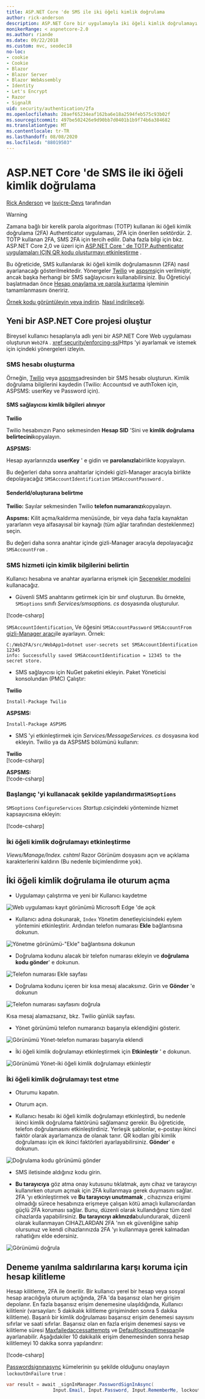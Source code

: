 ```yaml
---
title: ASP.NET Core 'de SMS ile iki öğeli kimlik doğrulama
author: rick-anderson
description: ASP.NET Core bir uygulamayla iki öğeli kimlik doğrulamayı (2FA) ayarlamayı öğrenin.
monikerRange: < aspnetcore-2.0
ms.author: riande
ms.date: 09/22/2018
ms.custom: mvc, seodec18
no-loc:
- cookie
- Cookie
- Blazor
- Blazor Server
- Blazor WebAssembly
- Identity
- Let's Encrypt
- Razor
- SignalR
uid: security/authentication/2fa
ms.openlocfilehash: 28aef65234eaf162ba6e18a2594feb575c93b02f
ms.sourcegitcommit: 497be502426e9d90bb7d0401b1b9f74b6a384682
ms.translationtype: MT
ms.contentlocale: tr-TR
ms.lasthandoff: 08/08/2020
ms.locfileid: "88019503"
---
```

# <a name="two-factor-authentication-with-sms-in-aspnet-core"></a>ASP.NET Core 'de SMS ile iki öğeli kimlik doğrulama

[Rick Anderson](https://twitter.com/RickAndMSFT) ve [Isviçre-Devs](https://github.com/Swiss-Devs) tarafından

>[!WARNING]
> Zamana bağlı bir kerelik parola algoritması (TOTP) kullanan iki öğeli kimlik doğrulama (2FA) Authenticator uygulaması, 2FA için önerilen sektördür. 2. TOTP kullanan 2FA, SMS 2FA için tercih edilir. Daha fazla bilgi için bkz. ASP.NET Core 2,0 ve üzeri için [ASP.NET Core ' de TOTP Authenticator uygulamaları IÇIN QR kodu oluşturmayı etkinleştirme](xref:security/authentication/identity-enable-qrcodes) .

Bu öğreticide, SMS kullanılarak iki öğeli kimlik doğrulamasının (2FA) nasıl ayarlanacağı gösterilmektedir. Yönergeler [Twilio](https://www.twilio.com/) ve [aspsms](https://www.aspsms.com/asp.net/identity/core/testcredits/)için verilmiştir, ancak başka herhangi bir SMS sağlayıcısını kullanabilirsiniz. Bu Öğreticiyi başlatmadan önce [Hesap onaylama ve parola kurtarma](xref:security/authentication/accconfirm) işleminin tamamlanmasını öneririz.

[Örnek kodu görüntüleyin veya indirin](https://github.com/dotnet/AspNetCore.Docs/tree/master/aspnetcore/security/authentication/2fa/sample/Web2FA). [Nasıl indirileceği](xref:index#how-to-download-a-sample).

## <a name="create-a-new-aspnet-core-project"></a>Yeni bir ASP.NET Core projesi oluştur

Bireysel kullanıcı hesaplarıyla adlı yeni bir ASP.NET Core Web uygulaması oluşturun `Web2FA` . <xref:security/enforcing-ssl>Https 'yi ayarlamak ve istemek için içindeki yönergeleri izleyin.

### <a name="create-an-sms-account"></a>SMS hesabı oluşturma

Örneğin, [Twilio](https://www.twilio.com/) veya [aspsms](https://www.aspsms.com/asp.net/identity/core/testcredits/)adresinden bir SMS hesabı oluşturun. Kimlik doğrulama bilgilerini kaydedin (Twilio: Accountsıd ve authToken için, ASPSMS: userKey ve Password için).

#### <a name="figuring-out-sms-provider-credentials"></a>SMS sağlayıcısı kimlik bilgileri alınıyor

**Twilio**

Twilio hesabınızın Pano sekmesinden **Hesap SID** 'Sini ve **kimlik doğrulama belirtecini**kopyalayın.

**ASPSMS:**

Hesap ayarlarınızda **userKey** ' e gidin ve **parolanızla**birlikte kopyalayın.

Bu değerleri daha sonra anahtarlar içindeki gizli-Manager aracıyla birlikte depolayacağız `SMSAccountIdentification` `SMSAccountPassword` .

#### <a name="specifying-senderid--originator"></a>SenderId/oluşturana belirtme

**Twilio:** Sayılar sekmesinden Twilio **telefon numaranızı**kopyalayın.

**Aspsms:** Kilit açma/kaldırma menüsünde, bir veya daha fazla kaynaktan yararlanın veya alfasayısal bir kaynağı (tüm ağlar tarafından desteklenmez) seçin.

Bu değeri daha sonra anahtar içinde gizli-Manager aracıyla depolayacağız `SMSAccountFrom` .

### <a name="provide-credentials-for-the-sms-service"></a>SMS hizmeti için kimlik bilgilerini belirtin

Kullanıcı hesabına ve anahtar ayarlarına erişmek için [Seçenekler modelini](xref:fundamentals/configuration/options) kullanacağız.

* Güvenli SMS anahtarını getirmek için bir sınıf oluşturun. Bu örnekte, `SMSoptions` sınıfı *Services/smsoptions. cs* dosyasında oluşturulur.

[!code-csharp[](2fa/sample/Web2FA/Services/SMSoptions.cs)]

`SMSAccountIdentification`, Ve öğesini `SMSAccountPassword` `SMSAccountFrom` [gizli-Manager aracı](xref:security/app-secrets)ile ayarlayın. Örnek:

```none
C:/Web2FA/src/WebApp1>dotnet user-secrets set SMSAccountIdentification 12345
info: Successfully saved SMSAccountIdentification = 12345 to the secret store.
```

* SMS sağlayıcısı için NuGet paketini ekleyin. Paket Yöneticisi konsolundan (PMC) Çalıştır:

**Twilio**

`Install-Package Twilio`

**ASPSMS:**

`Install-Package ASPSMS`

* SMS 'yi etkinleştirmek için *Services/MessageServices. cs* dosyasına kod ekleyin. Twilio ya da ASPSMS bölümünü kullanın:

**Twilio**  
[!code-csharp[](2fa/sample/Web2FA/Services/MessageServices_twilio.cs)]

**ASPSMS:**  
[!code-csharp[](2fa/sample/Web2FA/Services/MessageServices_ASPSMS.cs)]

### <a name="configure-startup-to-use-smsoptions"></a>Başlangıç 'yi kullanacak şekilde yapılandırma`SMSoptions`

`SMSoptions` `ConfigureServices` *Startup.cs*içindeki yönteminde hizmet kapsayıcısına ekleyin:

[!code-csharp[](2fa/sample/Web2FA/Startup.cs?name=snippet1&highlight=4)]

### <a name="enable-two-factor-authentication"></a>İki öğeli kimlik doğrulamayı etkinleştirme

*Views/Manage/Index. cshtml* Razor Görünüm dosyasını açın ve açıklama karakterlerini kaldırın (Bu nedenle biçimlendirme yok).

## <a name="log-in-with-two-factor-authentication"></a>İki öğeli kimlik doğrulama ile oturum açma

* Uygulamayı çalıştırma ve yeni bir Kullanıcı kaydetme

![Web uygulaması kayıt görünümü Microsoft Edge 'de açık](2fa/_static/login2fa1.png)

* Kullanıcı adına dokunarak, `Index` Yönetim denetleyicisindeki eylem yöntemini etkinleştirir. Ardından telefon numarası **Ekle** bağlantısına dokunun.

![Yönetme görünümü-"Ekle" bağlantısına dokunun](2fa/_static/login2fa2.png)

* Doğrulama kodunu alacak bir telefon numarası ekleyin ve **doğrulama kodu gönder**' e dokunun.

![Telefon numarası Ekle sayfası](2fa/_static/login2fa3.png)

* Doğrulama kodunu içeren bir kısa mesaj alacaksınız. Girin ve **Gönder** 'e dokunun

![Telefon numarası sayfasını doğrula](2fa/_static/login2fa4.png)

Kısa mesaj alamazsanız, bkz. Twilio günlük sayfası.

* Yönet görünümü telefon numaranızı başarıyla eklendiğini gösterir.

![Görünümü Yönet-telefon numarası başarıyla eklendi](2fa/_static/login2fa5.png)

* İki öğeli kimlik doğrulamayı etkinleştirmek için **Etkinleştir** ' e dokunun.

![Görünümü Yönet-iki öğeli kimlik doğrulamayı etkinleştir](2fa/_static/login2fa6.png)

### <a name="test-two-factor-authentication"></a>İki öğeli kimlik doğrulamayı test etme

* Oturumu kapatın.

* Oturum açın.

* Kullanıcı hesabı iki öğeli kimlik doğrulamayı etkinleştirdi, bu nedenle ikinci kimlik doğrulama faktörünü sağlamanız gerekir. Bu öğreticide, telefon doğrulamasını etkinleştirdiniz. Yerleşik şablonlar, e-postayı ikinci faktör olarak ayarlamanıza de olanak tanır. QR kodları gibi kimlik doğrulaması için ek ikinci faktörleri ayarlayabilirsiniz. **Gönder**' e dokunun.

![Doğrulama kodu görünümü gönder](2fa/_static/login2fa7.png)

* SMS iletisinde aldığınız kodu girin.

* **Bu tarayıcıya** göz atma onay kutusunu tıklatmak, aynı cihaz ve tarayıcıyı kullanırken oturum açmak için 2FA kullanmaya gerek duymasını sağlar. 2FA 'yı etkinleştirmek ve **Bu tarayıcıyı unutmamak** , cihazınıza erişimi olmadığı sürece hesabınıza erişmeye çalışan kötü amaçlı kullanıcılardan güçlü 2FA koruması sağlar. Bunu, düzenli olarak kullandığınız tüm özel cihazlarda yapabilirsiniz. **Bu tarayıcıyı aklınızda**bulundurarak, düzenli olarak kullanmayan CIHAZLARDAN 2FA 'nın ek güvenliğine sahip olursunuz ve kendi cihazlarınızda 2FA 'yı kullanmaya gerek kalmadan rahatlığını elde edersiniz.

![Görünümü doğrula](2fa/_static/login2fa8.png)

## <a name="account-lockout-for-protecting-against-brute-force-attacks"></a>Deneme yanılma saldırılarına karşı koruma için hesap kilitleme

Hesap kilitleme, 2FA ile önerilir. Bir kullanıcı yerel bir hesap veya sosyal hesap aracılığıyla oturum açtığında, 2FA 'da başarısız olan her girişim depolanır. En fazla başarısız erişim denemesine ulaşıldığında, Kullanıcı kilitlenir (varsayılan: 5 dakikalık kilitleme girişiminden sonra 5 dakika kilitleme). Başarılı bir kimlik doğrulaması başarısız erişim denemesi sayısını sıfırlar ve saati sıfırlar. Başarısız olan en fazla erişim denemesi sayısı ve kilitleme süresi [Maxfailedaccessattempts](/dotnet/api/microsoft.aspnetcore.identity.lockoutoptions.maxfailedaccessattempts) ve [Defaultlockouttimespan](/dotnet/api/microsoft.aspnetcore.identity.lockoutoptions.defaultlockouttimespan)ile ayarlanabilir. Aşağıdakiler 10 dakikalık erişim denemesinden sonra hesap kilitlemeyi 10 dakika sonra yapılandırır:

[!code-csharp[](2fa/sample/Web2FA/Startup.cs?name=snippet2&highlight=13-17)]

[Passwordsignınasync](/dotnet/api/microsoft.aspnetcore.identity.signinmanager-1.passwordsigninasync) kümelerinin şu şekilde olduğunu onaylayın `lockoutOnFailure` `true` :

```csharp
var result = await _signInManager.PasswordSignInAsync(
                 Input.Email, Input.Password, Input.RememberMe, lockoutOnFailure: true);
```
